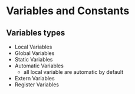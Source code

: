 # Variables and Constants
## Variables types
- Local Variables
- Global Variables
- Static Variables
- Automatic Variables
    - all local variable are automatic by default
- Extern Variables
- Register Variables